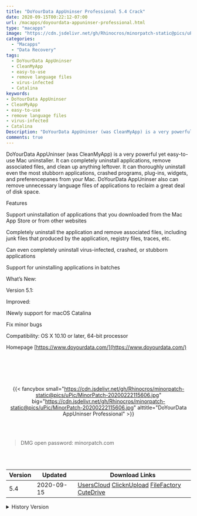 ```yaml
---
title: "DoYourData AppUninser Professional 5.4 Crack"
date: 2020-09-15T00:22:12-07:00
url: /macapps/doyourdata-appuninser-professional.html
type: "macapps"
image: "https://cdn.jsdelivr.net/gh/Rhinocros/minorpatch-static@pics/uPic/WZgmGA.png"
categories:
  - "Macapps"
  - "Data Recovery"
tags:
  - DoYourData AppUninser
  - CleanMyApp
  - easy-to-use
  - remove language files
  - virus-infected
  - Catalina
keywords:
- DoYourData AppUninser
- CleanMyApp
- easy-to-use
- remove language files
- virus-infected
- Catalina
Description: "DoYourData AppUninser (was CleanMyApp) is a very powerful yet easy-to-use Mac uninstaller. It can completely uninstall applications, remove associated files, and clean up anything leftover"
comments: true
---
```


DoYourData AppUninser (was CleanMyApp) is a very powerful yet easy-to-use Mac uninstaller. It can completely uninstall applications, remove associated files, and clean up anything leftover. It can thoroughly uninstall even the most stubborn applications, crashed programs, plug-ins, widgets, and preferencepanes from your Mac. DoYourData AppUninser also can remove unnecessary language files of applications to reclaim a great deal of disk space.

Features

Support uninstallation of applications that you downloaded from the Mac App Store or from other websites

Completely uninstall the application and remove associated files, including junk files that produced by the application, registry files, traces, etc.

Can even completely uninstall virus-infected, crashed, or stubborn applications

Support for uninstalling applications in batches

What’s New:

Version 5.1:

Improved:

INewly support for macOS Catalina

Fix minor bugs

Compatibility: OS X 10.10 or later, 64-bit processor

Homepage [https://www.doyourdata.com/](https://www.doyourdata.com/)

<br/>
<br/>
<script async src="https://pagead2.googlesyndication.com/pagead/js/adsbygoogle.js"></script>
<ins class="adsbygoogle"
     style="display:block; text-align:center;"
     data-ad-layout="in-article"
     data-ad-format="fluid"
     data-ad-client="ca-pub-8746275014476192"
     data-ad-slot="5144997159"></ins>
<script>
     (adsbygoogle = window.adsbygoogle || []).push({});
</script>
<br/>
<br/>


<center>

{{< fancybox small="https://cdn.jsdelivr.net/gh/Rhinocros/minorpatch-static@pics/uPic/MinorPatch-20200222115606.jpg" big="https://cdn.jsdelivr.net/gh/Rhinocros/minorpatch-static@pics/uPic/MinorPatch-20200222115606.jpg" alttitle="DoYourData AppUninser Professional" >}}

</center>

<br/>
<br/>


> DMG open password: minorpatch.com

<br/>

<br/>
<div id="history_version" class="history_version">

| Version | Updated | Download Links |
| ---- | ---- | ---- |
| 5.4 | 2020-09-15 | [UsersCloud](https://ouo.io/pzhiv6)   [ClicknUpload](https://ouo.io/Tqh0WS)   [FileFactory](https://ouo.io/MzjC72)   [CuteDrive](https://ouo.io/QLFMbQ) |
<details>
<summary>History Version</summary>

| Version | Updated | Download Links |
| ---- | ---- | ---- |
| 5.3 | 2020-07-20 | [UsersCloud](https://ouo.io/ct0Bmu)   [ClicknUpload](https://ouo.io/1O6V8U)   [FileFactory](https://ouo.io/sgEaN9)   [CuteDrive](https://ouo.io/D92gzl) |
| 5.2 | 2020-02-22 | [UsersCloud](https://ouo.io/bA3WL7)   [ClicknUpload](https://ouo.io/8Dp8pj)   [FileFactory](https://ouo.io/3tEq8m)   [CuteDrive](https://ouo.io/YvJlA3) |
</details>

</div>

